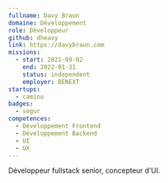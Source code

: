 ```yaml
---
fullname: Davy Braun
domaine: Développement
role: Développeur
github: dheavy
link: https://davybraun.com
missions:
  - start: 2021-09-02
    end: 2022-01-31
    status: independent
    employer: BENEXT
startups:
  - camino
badges:
  - segur
competences:
  - Développement Frontend
  - Développement Backend
  - UI
  - UX
---
```

Développeur fullstack senior, concepteur d'UI.